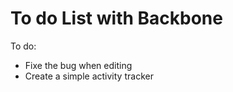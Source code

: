  To do List with Backbone
========

To do:
*   Fixe the bug when editing
*	Create a simple activity tracker
